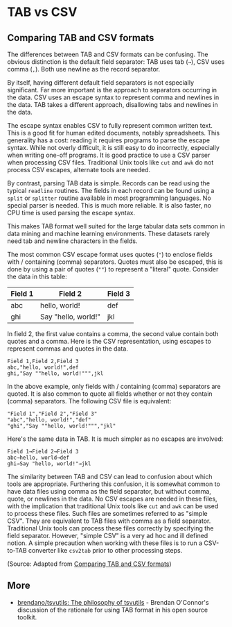 # TAB vs CSV



## Comparing TAB and CSV formats

The differences between TAB and CSV formats can be confusing. 
The obvious distinction is the default field separator: TAB uses tab (`→`), 
CSV uses comma (`,`). Both use newline as the record separator.


By itself, having different default field separators is not especially significant. 
Far more important is the approach to separators occurring in the data. 
CSV uses an escape syntax to represent comma and newlines in the data. 
TAB takes a different approach, disallowing tabs and newlines in the data.

The escape syntax enables CSV to fully represent common written text. 
This is a good fit for human edited documents, notably spreadsheets. 
This generality has a cost: reading it requires programs to parse the escape syntax. 
While not overly difficult, it is still easy to do incorrectly, especially when writing one-off programs. 
It is good practice to use a CSV parser when processing CSV files. 
Traditional Unix tools like `cut` and `awk` do not process CSV escapes, alternate tools are needed.

By contrast, parsing TAB data is simple. 
Records can be read using the typical `readline` routines. 
The fields in each record can be found using a `split` or `splitter` routine available in most programming languages. 
No special parser is needed. This is much more reliable. It is also faster, no CPU time is used parsing the escape syntax.

This makes TAB format well suited for the large tabular data sets common in data mining and machine learning environments. 
These datasets rarely need tab and newline characters in the fields.

The most common CSV escape format uses quotes (`"`) to enclose fields with / containing (comma) separators. 
Quotes must also be escaped, this is done by using a pair of quotes (`""`) to represent a "literal" quote. 
Consider the data in this table:

| Field 1 | Field 2              | Field 3 |
| ------- | -------------------- | ------- |
| abc     | hello, world!        | def     |
| ghi     | Say "hello, world!"  | jkl     |

In field 2, the first value contains a comma, the second value contain both quotes and a comma. 
Here is the CSV representation, using escapes to represent commas and quotes in the data.

```
Field 1,Field 2,Field 3
abc,"hello, world!",def
ghi,"Say ""hello, world!""",jkl
```

In the above example, only fields with / containing (comma) separators are quoted. 
It is also common to quote all fields whether or not they contain (comma) separators. 
The following CSV file is equivalent:

```
"Field 1","Field 2","Field 3"
"abc","hello, world!","def"
"ghi","Say ""hello, world!""","jkl"
```

Here's the same data in TAB. It is much simpler as no escapes are involved:

```
Field 1→Field 2→Field 3
abc→hello, world→def
ghi→Say "hello, world!"→jkl
```

The similarity between TAB and CSV can lead to confusion about which tools are appropriate. 
Furthering this confusion, it is somewhat common to have data files using comma as the field separator, 
but without comma, quote, or newlines in the data. 
No CSV escapes are needed in these files, with the implication that traditional Unix tools 
like `cut` and `awk` can be used to process these files. 
Such files are sometimes referred to as "simple CSV". 
They are equivalent to TAB files with comma as a field separator. 
Traditional Unix tools can process these files correctly by specifying the field separator. 
However, "simple CSV" is a very ad hoc and ill defined notion. 
A simple precaution when working with these files is to run a CSV-to-TAB converter like `csv2tab` 
prior to other processing steps.


(Source: Adapted from [Comparing TAB and CSV formats](https://github.com/eBay/tsv-utils/blob/master/docs/comparing-tsv-and-csv.md))



## More

- [brendano/tsvutils: The philosophy of tsvutils](https://github.com/brendano/tsvutils#the-philosophy-of-tsvutils) - Brendan O'Connor's discussion of the rationale for using TAB format in his open source toolkit.

